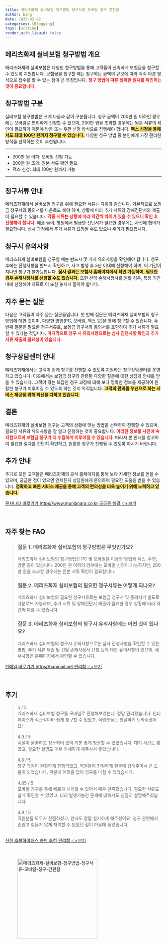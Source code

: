 ```yaml
---
title: 메리츠화재 실비보험 청구방법 청구서류 모바일 청구 간편함
author: bing
date: 2025-02-02
categories: [Blogging]
tags: [writing]
render_with_liquid: false
---
```



<h2 id='메리츠화재 실비보험 청구방법 개요'>메리츠화재 실비보험 청구방법 개요</h2>

<p>메리츠화재의 실비보험은 다양한 청구방법을 통해 고객들이 신속하게 보험금을 청구할 수 있도록 지원합니다. 보험금을 청구할 때는 청구하는 금액의 규모에 따라 각각 다른 방식으로 접수를 할 수 있는 점이 큰 특징입니다. <b><span style="color: #ee2323;">청구 방법에 따른 정확한 절차를 확인하는 것이 중요합니다.</span></b></p>  

<h2 id='청구방법 구분'>청구방법 구분</h2>

<p>실비보험 청구방법은 크게 다음과 같이 구분됩니다. 청구 금액이 200만 원 이하인 경우에는 모바일로 편리하게 신청할 수 있으며, 200만 원을 초과할 경우에는 원본 서류의 확인이 필요하기 때문에 방문 또는 우편 신청 방식으로 진행해야 합니다. <b><span style="background-color: #ffe066;">팩스 신청을 통해서도 최대 100만 원까지 청구할 수 있습니다.</span></b> 다양한 청구 방법 중 본인에게 가장 편리한 방식을 선택하는 것이 추천됩니다.</p>

<hr />

<ul>
    <li>200만 원 이하: 모바일 신청 가능</li>
    <li>200만 원 초과: 원본 서류 확인 필요</li>
    <li>팩스 신청: 최대 100만 원까지 가능</li>
</ul>

<hr />

<h2 id='청구서류 안내'>청구서류 안내</h2>

<p>메리츠화재에서 실비보험 청구를 위해 필요한 서류는 다음과 같습니다. 기본적으로 보험금 청구서와 동의서를 다운로드 해야 하며, 상황에 따라 추가 서류와 장해진단서의 제출이 필요할 수 있습니다. <b><span style="color: #ee2323;">각종 서류는 상황에 따라 약간씩 차이가 있을 수 있으니 확인 후 진행해야 합니다.</span></b> 예를 들어, 병원에서 발급한 진단서가 필요한 경우에는 사전에 협의가 필요합니다. 심사 과정에서 추가 서류가 요청될 수도 있으니 주의가 필요합니다.</p>

<h2 id='청구시 유의사항'>청구시 유의사항</h2>

<p>메리츠화재 실비보험을 청구할 때는 반드시 몇 가지 유의사항을 확인해야 합니다. 청구 후에는 진행사항을 반드시 확인하고, 사고 발생 후 3년 이내에 신청해야 하며, 이 기간이 지나면 청구가 불가능합니다. <b><span style="background-color: #ffe066;">심사 결과는 보험사 홈페이지에서 확인 가능하며, 필요한 경우 손해사정사를 선임할 수도 있습니다.</span></b> 또한 선임 손해사정사를 원할 경우, 특정 기간 내에 신청해야 하므로 이 또한 놓치지 말아야 합니다.</p>

<h2 id='자주 묻는 질문'>자주 묻는 질문</h2>

<p>다음은 고객들이 자주 묻는 질문들입니다. 첫 번째 질문은 메리츠화재 실비보험의 청구방법에 대한 것이며, 다양한 방법(PC, 모바일, 팩스 등)을 통해 청구할 수 있습니다. 두 번째 질문은 필요한 청구서류로, 보험금 청구서와 동의서를 포함하여 추가 서류가 필요할 수 있다는 것입니다. <b><span style="color: #ee2323;">마지막으로 청구 시 유의사항으로는 심사 진행사항 확인과 추가 서류 제출의 필요성이 있습니다.</span></b></p>

<h2 id='청구상담센터 안내'>청구상담센터 안내</h2>

<p>메리츠화재에서는 고객이 쉽게 청구를 진행할 수 있도록 지원하는 청구상담센터를 운영하고 있습니다. 이곳에서는 보험금 청구와 관련된 다양한 질문에 대한 상담과 안내를 받을 수 있습니다. 고객이 겪는 복잡한 청구 과정에 대해 보다 명확한 정보를 제공하여 원활한 청구가 이루어질 수 있도록 하는 것이 목적입니다. <b><span style="background-color: #ffe066;">고객의 편의를 우선으로 하는 서비스 제공을 위해 최선을 다하고 있습니다.</span></b></p>

<h2 id='결론'>결론</h2>

<p>메리츠화재의 실비보험 청구는 고객의 상황에 맞는 방법을 선택하여 진행할 수 있으며, 필요한 서류와 유의사항을 잘 알고 진행하는 것이 중요합니다. <b><span style="color: #ee2323;">이러한 정보를 사전에 숙지함으로써 보험금 청구가 더 수월하게 이루어질 수 있습니다.</span></b> 따라서 본 안내를 참고하여 필요한 절차를 간단히 확인하고, 원활한 청구가 진행될 수 있도록 하시기 바랍니다.</p>

<h2 id='추가 안내'>추가 안내</h2>

<p>추가로 모든 고객들은 메리츠화재의 공식 홈페이지를 통해 보다 자세한 정보를 얻을 수 있으며, 궁금한 점이 있으면 언제든지 상담원에게 문의하여 필요한 도움을 받을 수 있습니다. <b><span style="background-color: #ffe066;">정확하고 빠른 서비스 제공을 통해 고객의 편의성을 더욱 높이기 위해 노력하고 있습니다.</span></b></p>


<p><a class="click-button" title="문자나라 바로가기 https//www.munjanara.co.kr 궁금증 해결" href="https://aptwhite.github.io/posts/%EB%AC%B8%EC%9E%90%EB%82%98%EB%9D%BC-%EB%B0%94%EB%A1%9C%EA%B0%80%EA%B8%B0-httpswww.munjanara.co.kr-%EA%B6%81%EA%B8%88%EC%A6%9D-%ED%95%B4%EA%B2%B0/" rel="dofollow">문자나라 바로가기 https//www.munjanara.co.kr 궁금증 해결 👈 보기</a></p><br>
<h2 id='자주_찾는_FAQ'>자주 찾는 FAQ</h2>
<div itemscope="" itemtype="https://schema.org/FAQPage"> 
<blockquote> 
<div itemscope="" itemprop="mainEntity" itemtype="https://schema.org/Question"> 
<h3 itemprop="name">질문 1. 메리츠화재 실비보험의 청구방법은 무엇인가요?</h3> 
<div itemscope="" itemprop="acceptedAnswer" itemtype="https://schema.org/Answer"> 
<span itemprop="text"> 
<p>메리츠화재 실비보험의 청구방법은 PC 및 모바일을 이용한 방법과 팩스, 우편, 방문 등이 있습니다. 200만 원 이하의 경우에는 모바일 신청이 가능하지만, 200만 원을 초과할 경우에는 원본 서류 확인이 필요합니다.</p> 
</span> 
</div> 
</div> 
<div itemscope="" itemprop="mainEntity" itemtype="https://schema.org/Question"> 
<h3 itemprop="name">질문 2. 메리츠화재 실비보험의 필요한 청구서류는 어떻게 되나요?</h3> 
<div itemscope="" itemprop="acceptedAnswer" itemtype="https://schema.org/Answer"> 
<span itemprop="text"> 
<p>메리츠화재 실비보험의 필요한 청구서류로는 보험금 청구서 및 동의서가 별도로 다운로드 가능하며, 추가 서류 및 장해진단서 제출이 필요한 경우 상황에 따라 약간씩 다를 수 있습니다.</p> 
</span> 
</div> 
</div> 
<div itemscope="" itemprop="mainEntity" itemtype="https://schema.org/Question"> 
<h3 itemprop="name">질문 3. 메리츠화재 실비보험의 청구시 유의사항에는 어떤 것이 있나요?</h3> 
<div itemscope="" itemprop="acceptedAnswer" itemtype="https://schema.org/Answer"> 
<span itemprop="text"> 
<p>메리츠화재 실비보험의 청구시 유의사항으로는 심사 진행사항을 확인할 수 있는 방법, 추가 서류 제출 및 선임 손해사정사 요청 등에 대한 유의사항이 있으며, 세부사항은 홈페이지에서 확인할 수 있습니다.</p> 
</span> 
</div> 
</div> 
</blockquote> 
</div>
<p><a class="click-button" title="한메일 바로가기 https//hanmail.net 편리함" href="https://aptwhite.github.io/posts/%ED%95%9C%EB%A9%94%EC%9D%BC-%EB%B0%94%EB%A1%9C%EA%B0%80%EA%B8%B0-httpshanmail.net-%ED%8E%B8%EB%A6%AC%ED%95%A8/" rel="dofollow">한메일 바로가기 https//hanmail.net 편리함 👈 보기</a></p><br>
<h2 id='후기'>후기</h2>
<div itemscope itemtype="https://schema.org/Product">
  <blockquote>
  <div itemprop="review" itemscope itemtype="https://schema.org/Review">
      <div itemprop="reviewRating" itemscope itemtype="https://schema.org/Rating"> <span itemprop="ratingValue">5</span> / <span itemprop="bestRating">5</span> </div>
      <span itemprop="reviewBody">메리츠화재 실비보험 청구를 모바일로 진행해보았는데, 정말 편리했습니다. 인터페이스가 직관적이라 쉽게 청구할 수 있었고, 직원분들도 친절하게 도와주셨어요!</span>
  </div>
  <br>
  <div itemprop="review" itemscope itemtype="https://schema.org/Review">
      <div itemprop="reviewRating" itemscope itemtype="https://schema.org/Rating"> <span itemprop="ratingValue">4.9</span> / <span itemprop="bestRating">5</span> </div>
      <span itemprop="reviewBody">시설이 깔끔하고 정돈되어 있어 기분 좋게 방문할 수 있었습니다. 대기 시간도 짧았고, 필요한 설명도 매우 자세하게 해주셔서 좋았습니다.</span>
  </div>
  <br>
  <div itemprop="review" itemscope itemtype="https://schema.org/Review">
      <div itemprop="reviewRating" itemscope itemtype="https://schema.org/Rating"> <span itemprop="ratingValue">4.8</span> / <span itemprop="bestRating">5</span> </div>
      <span itemprop="reviewBody">청구 과정이 원활하게 진행되었고, 직원들이 친절하게 질문에 답해주어서 큰 도움이 되었습니다. 덕분에 어려움 없이 청구를 마칠 수 있었습니다.</span>
  </div>
  <br>
  <div itemprop="review" itemscope itemtype="https://schema.org/Review">
      <div itemprop="reviewRating" itemscope itemtype="https://schema.org/Rating"> <span itemprop="ratingValue">4.85</span> / <span itemprop="bestRating">5</span> </div>
      <span itemprop="reviewBody">모바일 청구를 통해 빠르게 처리할 수 있어서 매우 만족했습니다. 필요한 서류도 쉽게 확인할 수 있었고, 더러 발생가능한 문제에 대해서도 친절히 설명해주셨습니다.</span>
  </div>
  <br>
  <div itemprop="review" itemscope itemtype="https://schema.org/Review">
      <div itemprop="reviewRating" itemscope itemtype="https://schema.org/Rating"> <span itemprop="ratingValue">4.9</span> / <span itemprop="bestRating">5</span> </div>
      <span itemprop="reviewBody">직원분들 모두가 친절하셨고, 안내도 정말 철저하게 해주셨어요. 청구 관련해서 손쉽고 힘들지 않게 처리할 수 있었던 점이 마음에 들었습니다.</span>
  </div>
  <br>
  </blockquote>
</div>
<p><a class="click-button" title="신한 후불하이패스 카드 추천 편리함" href="https://aptwhite.github.io/posts/%EC%8B%A0%ED%95%9C-%ED%9B%84%EB%B6%88%ED%95%98%EC%9D%B4%ED%8C%A8%EC%8A%A4-%EC%B9%B4%EB%93%9C-%EC%B6%94%EC%B2%9C-%ED%8E%B8%EB%A6%AC%ED%95%A8/" rel="dofollow">신한 후불하이패스 카드 추천 편리함 👈 보기</a></p><br>
<figure class="image"><img src="https://aptwhite.github.io/assets/img/thumbnail/메리츠화재-실비보험-청구방법-청구서류-모바일-청구-간편함.webp" alt="메리츠화재-실비보험-청구방법-청구서류-모바일-청구-간편함" width="256" height="256"></figure>